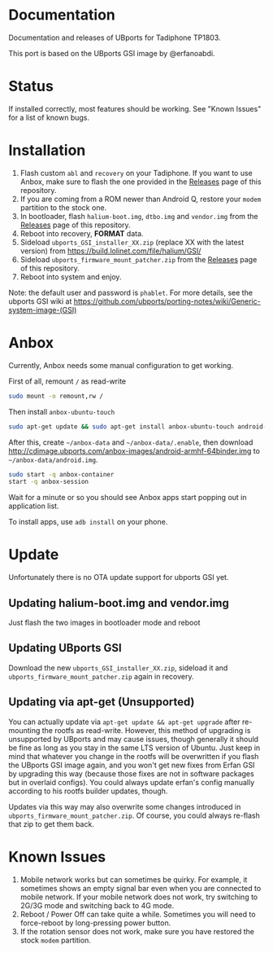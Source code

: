 # Documentation

Documentation and releases of UBports for Tadiphone TP1803.

This port is based on the UBports GSI image by @erfanoabdi.

# Status

If installed correctly, most features should be working. See "Known Issues" for a list of known bugs.

# Installation

1. Flash custom `abl` and `recovery` on your Tadiphone. If you want to use Anbox, make sure to flash the one provided in the [Releases](https://github.com/tadiphone-ubports/documentation/releases) page of this repository.
2. If you are coming from a ROM newer than Android Q, restore your `modem` partition to the stock one.
3. In bootloader, flash `halium-boot.img`, `dtbo.img` and `vendor.img` from the [Releases](https://github.com/tadiphone-ubports/documentation/releases) page of this repository.
4. Reboot into recovery, __FORMAT__ data.
5. Sideload `ubports_GSI_installer_XX.zip` (replace XX with the latest version) from <https://build.lolinet.com/file/halium/GSI/>
6. Sideload `ubports_firmware_mount_patcher.zip` from the [Releases](https://github.com/tadiphone-ubports/documentation/releases) page of this repository.
7. Reboot into system and enjoy.

Note: the default user and password is `phablet`. For more details, see the ubports GSI wiki at <https://github.com/ubports/porting-notes/wiki/Generic-system-image-(GSI)>

# Anbox

Currently, Anbox needs some manual configuration to get working.

First of all, remount `/` as read-write

```bash
sudo mount -o remount,rw /
```

Then install `anbox-ubuntu-touch`

```bash
sudo apt-get update && sudo apt-get install anbox-ubuntu-touch android-tools-adb
```

After this, create `~/anbox-data` and `~/anbox-data/.enable`, then download <http://cdimage.ubports.com/anbox-images/android-armhf-64binder.img> to `~/anbox-data/android.img`.

```bash
sudo start -q anbox-container
start -q anbox-session
```

Wait for a minute or so you should see Anbox apps start popping out in application list.

To install apps, use `adb install` on your phone.

# Update

Unfortunately there is no OTA update support for ubports GSI yet.

## Updating halium-boot.img and vendor.img

Just flash the two images in bootloader mode and reboot

## Updating UBports GSI

Download the new `ubports_GSI_installer_XX.zip`, sideload it and `ubports_firmware_mount_patcher.zip` again in recovery.

## Updating via apt-get (Unsupported)

You can actually update via `apt-get update && apt-get upgrade` after re-mounting the rootfs as read-write. However, this method of upgrading is unsupported by UBports and may cause issues, though generally it should be fine as long as you stay in the same LTS version of Ubuntu. Just keep in mind that whatever you change in the rootfs will be overwritten if you flash the UBports GSI image again, and you won't get new fixes from Erfan GSI by upgrading this way (because those fixes are not in software packages but in overlaid configs). You could always update erfan's config manually according to his rootfs builder updates, though.

Updates via this way may also overwrite some changes introduced in `ubports_firmware_mount_patcher.zip`. Of course, you could always re-flash that zip to get them back.

# Known Issues

1. Mobile network works but can sometimes be quirky. For example, it sometimes shows an empty signal bar even when you are connected to mobile network. If your mobile network does not work, try switching to 2G/3G mode and switching back to 4G mode.
2. Reboot / Power Off can take quite a while. Sometimes you will need to force-reboot by long-pressing power button.
3. If the rotation sensor does not work, make sure you have restored the stock `modem` partition.
